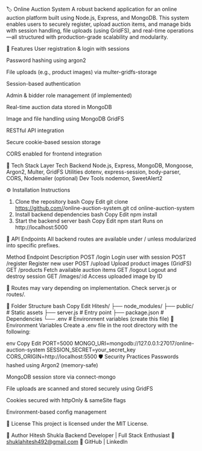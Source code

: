 🏷️ Online Auction System
A robust backend application for an online auction platform built using Node.js, Express, and MongoDB. This system enables users to securely register, upload auction items, and manage bids with session handling, file uploads (using GridFS), and real-time operations—all structured with production-grade scalability and modularity.

🚀 Features
User registration & login with sessions

Password hashing using argon2

File uploads (e.g., product images) via multer-gridfs-storage

Session-based authentication

Admin & bidder role management (if implemented)

Real-time auction data stored in MongoDB

Image and file handling using MongoDB GridFS

RESTful API integration

Secure cookie-based session storage

CORS enabled for frontend integration

🧰 Tech Stack
Layer	Tech
Backend	Node.js, Express, MongoDB, Mongoose, Argon2, Multer, GridFS
Utilities	dotenv, express-session, body-parser, CORS, Nodemailer (optional)
Dev Tools	nodemon, SweetAlert2

⚙️ Installation Instructions
1. Clone the repository
bash
Copy
Edit
git clone https://github.com/<your-username>/online-auction-system.git
cd online-auction-system
2. Install backend dependencies
bash
Copy
Edit
npm install
3. Start the backend server
bash
Copy
Edit
npm start
Runs on http://localhost:5000

📡 API Endpoints
All backend routes are available under / unless modularized into specific prefixes.

Method	Endpoint	Description
POST	/login	Login user with session
POST	/register	Register new user
POST	/upload	Upload product images (GridFS)
GET	/products	Fetch available auction items
GET	/logout	Logout and destroy session
GET	/images/:id	Access uploaded image by ID

📌 Routes may vary depending on implementation. Check server.js or routes/.

📁 Folder Structure
bash
Copy
Edit
Hitesh/
├── node_modules/
├── public/                 # Static assets
├── server.js               # Entry point
├── package.json            # Dependencies
└── .env                    # Environment variables (create this file)
🔐 Environment Variables
Create a .env file in the root directory with the following:

env
Copy
Edit
PORT=5000
MONGO_URI=mongodb://127.0.0.1:27017/online-auction-system
SESSION_SECRET=your_secret_key
CORS_ORIGIN=http://localhost:5500
🛡️ Security Practices
Passwords hashed using Argon2 (memory-safe)

MongoDB session store via connect-mongo

File uploads are scanned and stored securely using GridFS

Cookies secured with httpOnly & sameSite flags

Environment-based config management

📄 License
This project is licensed under the MIT License.

🙋 Author
Hitesh Shukla
Backend Developer | Full Stack Enthusiast
📧 shuklahitesh492@gmail.com
🔗 GitHub | LinkedIn
